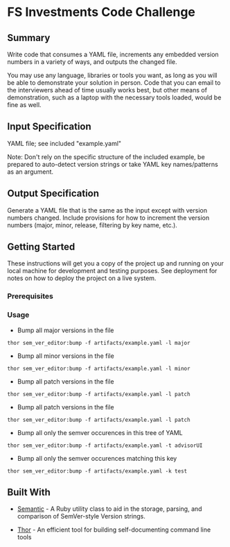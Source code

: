 # FS Investments Code Challenge

## Summary

Write code that consumes a YAML file, increments any embedded version
numbers in a variety of ways, and outputs the changed file.

You may use any language, libraries or tools you want, as long as you will be
able to demonstrate your solution in person. Code that you can email to the
interviewers ahead of time usually works best, but other means of
demonstration, such as a laptop with the necessary tools loaded, would be fine
as well.

## Input Specification

YAML file; see included "example.yaml"

Note: Don't rely on the specific structure of the included example, be
prepared to auto-detect version strings or take YAML key names/patterns
as an argument.

## Output Specification

Generate a YAML file that is the same as the input
except with version numbers changed. Include provisions for how to
increment the version numbers (major, minor, release, filtering by key
name, etc.).

## Getting Started

These instructions will get you a copy of the project up and running on your local machine for development and testing purposes. See deployment for notes on how to deploy the project on a live system.

### Prerequisites

### Usage

* Bump all major versions in the file
```
thor sem_ver_editor:bump -f artifacts/example.yaml -l major
```

* Bump all minor versions in the file
```
thor sem_ver_editor:bump -f artifacts/example.yaml -l minor
```

* Bump all patch versions in the file
```
thor sem_ver_editor:bump -f artifacts/example.yaml -l patch
```

* Bump all patch versions in the file
```
thor sem_ver_editor:bump -f artifacts/example.yaml -l patch
```

* Bump all only the semver occurences in this tree of YAML
```
thor sem_ver_editor:bump -f artifacts/example.yaml -t advisorUI
```

* Bump all only the semver occurences matching this key
```
thor sem_ver_editor:bump -f artifacts/example.yaml -k test
```


## Built With

* [Semantic](https://github.com/jlindsey/semantic) - A Ruby utility class to aid in the storage, parsing, and comparison of SemVer-style Version strings.

* [Thor](https://github.com/khuda/thor) - An efficient tool for building self-documenting command line tools

